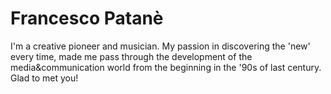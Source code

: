 # Francesco Patanè
I'm a creative pioneer and musician. 
My passion in discovering the 'new' every time, made me pass through the development of the media&communication world from the beginning in the '90s of last century.
Glad to met you!
